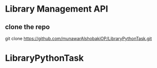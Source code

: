 # Library Management API

##  clone the repo
git clone https://github.com/munawarAlshobakiOP/LibraryPythonTask.git
# LibraryPythonTask